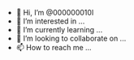 - 👋 Hi, I’m @000000010l
- 👀 I’m interested in ...
- 🌱 I’m currently learning ...
- 💞️ I’m looking to collaborate on ...
- 📫 How to reach me ...

<!---
000000010l/000000010l is a ✨ special ✨ repository because its `README.md` (this file) appears on your GitHub profile.
You can click the Preview link to take a look at your changes.
--->
